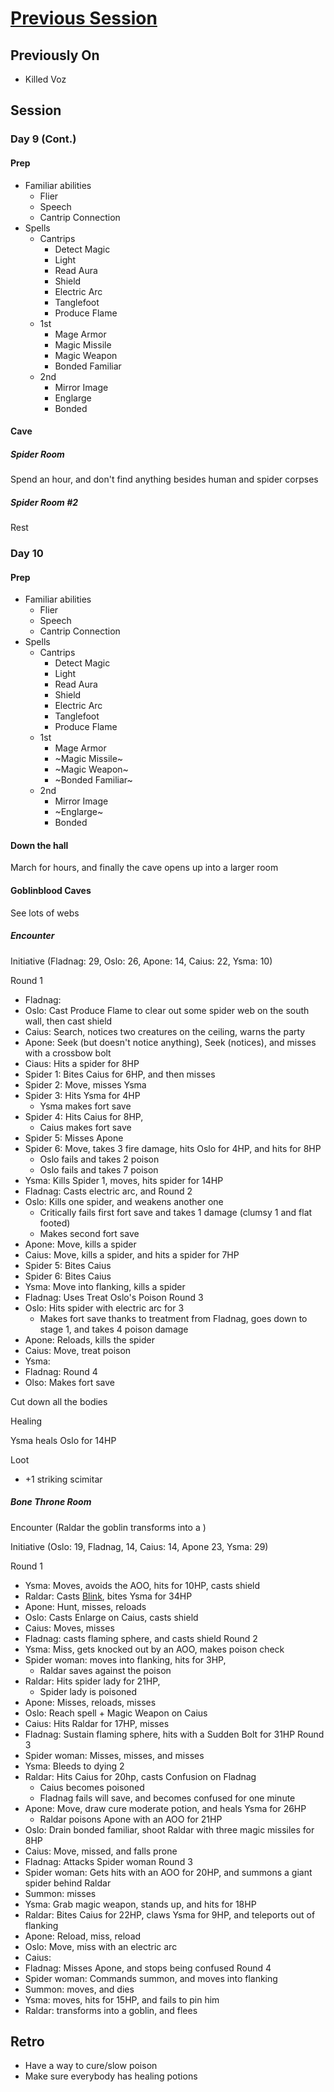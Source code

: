 # [Previous Session](./2020-09-16.md)

## Previously On

- Killed Voz

## Session

### Day 9 (Cont.)

#### Prep

- Familiar abilities
  - Flier
  - Speech
  - Cantrip Connection
- Spells
  - Cantrips
    - Detect Magic
    - Light
    - Read Aura
    - Shield
    - Electric Arc
    - Tanglefoot
    - Produce Flame
  - 1st
    - Mage Armor
    - Magic Missile
    - Magic Weapon
    - Bonded Familiar
  - 2nd
    - Mirror Image
    - Englarge
    - Bonded

#### Cave

##### Spider Room

Spend an hour, and don't find anything besides human and spider corpses

##### Spider Room #2

Rest

### Day 10

#### Prep

- Familiar abilities
  - Flier
  - Speech
  - Cantrip Connection
- Spells
  - Cantrips
    - Detect Magic
    - Light
    - Read Aura
    - Shield
    - Electric Arc
    - Tanglefoot
    - Produce Flame
  - 1st
    - Mage Armor
    - ~Magic Missile~
    - ~Magic Weapon~
    - ~Bonded Familiar~
  - 2nd
    - Mirror Image
    - ~Englarge~
    - Bonded

#### Down the hall

March for hours, and finally the cave opens up into a larger room

#### Goblinblood Caves

See lots of webs

##### Encounter

Initiative (Fladnag: 29, Oslo: 26, Apone: 14, Caius: 22, Ysma: 10)

Round 1
  - Fladnag: 
  - Oslo: Cast Produce Flame to clear out some spider web on the south wall, then cast shield
  - Caius: Search, notices two creatures on the ceiling, warns the party
  - Apone: Seek (but doesn't notice anything), Seek (notices), and misses with a crossbow bolt
  - Ciaus: Hits a spider for 8HP
  - Spider 1: Bites Caius for 6HP, and then misses
  - Spider 2: Move, misses Ysma
  - Spider 3: Hits Ysma for 4HP
    - Ysma makes fort save
  - Spider 4: Hits Caius for 8HP, 
    - Caius makes fort save
  - Spider 5: Misses Apone
  - Spider 6: Move, takes 3 fire damage, hits Oslo for 4HP, and hits for 8HP
    - Oslo fails and takes 2 poison 
    - Oslo fails and takes 7 poison
  - Ysma: Kills Spider 1, moves, hits spider for 14HP
  - Fladnag: Casts electric arc, and 
Round 2
  - Oslo: Kills one spider, and weakens another one
    - Critically fails first fort save and takes 1 damage (clumsy 1 and flat footed)
    - Makes second fort save
  - Apone: Move, kills a spider
  - Caius: Move, kills a spider, and hits a spider for 7HP
  - Spider 5: Bites Caius
  - Spider 6: Bites Caius
  - Ysma: Move into flanking, kills a spider
  - Fladnag: Uses Treat Oslo's Poison
Round 3
  - Oslo: Hits spider with electric arc for 3
    - Makes fort save thanks to treatment from Fladnag, goes down to stage 1, and takes 4 poison damage
  - Apone: Reloads, kills the spider
  - Caius: Move, treat poison
  - Ysma: 
  - Fladnag: 
Round 4
  - Olso: Makes fort save
  
Cut down all the bodies

Healing

Ysma heals Oslo for 14HP

Loot 

- +1 striking scimitar

##### Bone Throne Room

Encounter (Raldar the goblin transforms into a )

Initiative (Oslo: 19, Fladnag, 14, Caius: 14, Apone 23, Ysma: 29)

Round 1
- Ysma: Moves, avoids the AOO, hits for 10HP, casts shield
- Raldar: Casts [Blink](https://pf2.d20pfsrd.com/spell/blink/), bites Ysma for 34HP
- Apone: Hunt, misses, reloads
- Oslo: Casts Enlarge on Caius, casts shield
- Caius: Moves, misses
- Fladnag: casts flaming sphere,  and casts shield
Round 2
- Ysma: Miss, gets knocked out by an AOO, makes poison check
- Spider woman: moves into flanking, hits for 3HP, 
  - Raldar saves against the poison
- Raldar: Hits spider lady for 21HP, 
  - Spider lady is poisoned
- Apone: Misses, reloads, misses
- Oslo: Reach spell + Magic Weapon on Caius
- Caius: Hits Raldar for 17HP, misses
- Fladnag: Sustain flaming sphere, hits with a Sudden Bolt for 31HP
Round 3
- Spider woman: Misses, misses, and misses
- Ysma: Bleeds to dying 2
- Raldar: Hits Caius for 20hp, casts Confusion on Fladnag
  - Caius becomes poisoned
  - Fladnag fails will save, and becomes confused for one minute
- Apone: Move, draw cure moderate potion, and heals Ysma for 26HP
  - Raldar poisons Apone with an AOO for 21HP
- Oslo: Drain bonded familiar, shoot Raldar with three magic missiles for 8HP
- Caius: Move, missed, and falls prone
- Fladnag: Attacks Spider woman
Round 3
- Spider woman: Gets hits with an AOO for 20HP, and summons a giant spider behind Raldar
- Summon: misses
- Ysma: Grab magic weapon, stands up, and hits for 18HP
- Raldar: Bites Caius for 22HP, claws Ysma for 9HP, and teleports out of flanking
- Apone: Reload, miss, reload
- Oslo: Move, miss with an electric arc
- Caius: 
- Fladnag: Misses Apone, and stops being confused
Round 4
- Spider woman: Commands summon, and moves into flanking
- Summon: moves, and dies
- Ysma: moves, hits for 15HP, and fails to pin him
- Raldar: transforms into a goblin, and flees
  
## Retro

- Have a way to cure/slow poison
- Make sure everybody has healing potions
